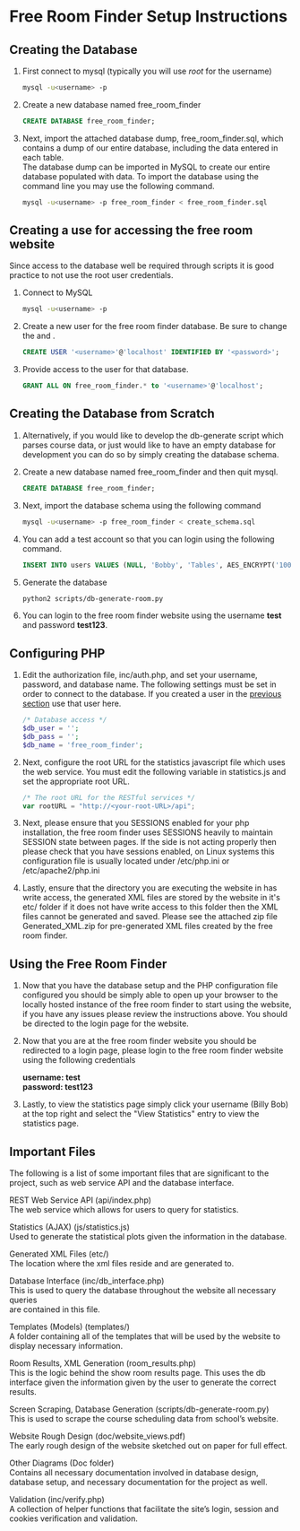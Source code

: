 Free Room Finder Setup Instructions
====================================

Creating the Database
----------------------

1.  First connect to mysql (typically you will use *root* for the username)

	```bash
	mysql -u<username> -p
	```

2.  Create a new database named free_room_finder

    ```sql
    CREATE DATABASE free_room_finder;
    ```

3.  Next, import the attached database dump, free_room_finder.sql, which contains
    a dump of our entire database, including the data entered in each table.  
    The database dump can be imported in MySQL to create our entire database 
    populated with data. To import the database using the command line you may
    use the following command.

    ```bash
    mysql -u<username> -p free_room_finder < free_room_finder.sql
    ```

Creating a use for accessing the free room website
--------------------------------------------------
Since access to the database well be required through scripts it is good practice to not use the root user credentials.

1. Connect to MySQL

	```bash
	mysql -u<username> -p
	```

2. Create a new user for the free room finder database. Be sure to change the *<username>* and *<password>*.

	```sql
	CREATE USER '<username>'@'localhost' IDENTIFIED BY '<password>';
	```
	
3. Provide access to the user for that database.

	```sql
	GRANT ALL ON free_room_finder.* to '<username>'@'localhost';
	```

Creating the Database from Scratch
------------------------------------

1.  Alternatively, if you would like to develop the db-generate script which parses
    course data, or just would like to have an empty database for development you
    can do so by simply creating the database schema.

2.  Create a new database named free_room_finder and then quit mysql.

    ```sql
    CREATE DATABASE free_room_finder;
    ```

3.  Next, import the database schema using the following command

    ```bash
    mysql -u<username> -p free_room_finder < create_schema.sql
    ```

4.  You can add a test account so that you can login using the following command.

    ```sql
    INSERT INTO users VALUES (NULL, 'Bobby', 'Tables', AES_ENCRYPT('100123456', 'test123'), 'bobby.tables@gmail.com', 'test', AES_ENCRYPT('test123', 'test123'), CURDATE(), CURDATE());
    ```

5. Generate the database

    ```bash
    python2 scripts/db-generate-room.py
    ```

5.  You can login to the free room finder website using the username **test** and 
    password **test123**.


Configuring PHP 
----------------

1.  Edit the authorization file, inc/auth.php, and set your username,
    password, and database name. The following settings must be set in order to
    connect to the database. If you created a user in the [previous section](#creating-a-use-for-accessing-the-free-room-website) use that user here.

    ```php
    /* Database access */
    $db_user = '';
    $db_pass = '';
    $db_name = 'free_room_finder';
    ```

2.  Next, configure the root URL for the statistics javascript file which uses the
    web service. You must edit the following variable in statistics.js and set
    the appropriate root URL.

    ```js
    /* The root URL for the RESTful services */
    var rootURL = "http://<your-root-URL>/api";
    ```

3.  Next, please ensure that you SESSIONS enabled for your php installation, the
    free room finder uses SESSIONS heavily to maintain SESSION state between
    pages. If the side is not acting properly then please check that you have
    sessions enabled, on Linux systems this configuration file is usually located
    under /etc/php.ini or /etc/apache2/php.ini

4.  Lastly, ensure that the directory you are executing the website in has write
    access, the generated XML files are stored by the website in it's etc/ folder
    if it does not have write access to this folder then the XML files cannot
    be generated and saved. Please see the attached zip file Generated_XML.zip
    for pre-generated XML files created by the free room finder.


Using the Free Room Finder
--------------------------

1.  Now that you have the database setup and the PHP configuration file configured
    you should be simply able to open up your browser to the locally hosted instance
    of the free room finder to start using the website, if you have any issues
    please review the instructions above. You should be directed to the login page
    for the website.

2.  Now that you are at the free room finder website you should be redirected to
    a login page, please login to the free room finder website using the following
    credentials

    **username: test**  
    **password: test123**  

3.  Lastly, to view the statistics page simply click your username (Billy Bob)
    at the top right and select the "View Statistics" entry to view the statistics
    page.


Important Files
---------------

The following is a list of some important files that are significant to the
project, such as web service API and the database interface.


REST Web Service API (api/index.php)  
    The web service which allows for users to query for statistics.  

Statistics (AJAX)  (js/statistics.js)  
    Used to generate the statistical plots given the information in the database.  

Generated XML Files  (etc/)  
    The location where the xml files reside and are generated to.  

Database Interface  (inc/db_interface.php)  
    This is used to query the database throughout the website all necessary queries   
    are contained in this file.  

Templates (Models)  (templates/)  
    A folder containing all of the templates that will be used by the website to 
    display necessary information.  

Room Results, XML Generation  (room_results.php)  
    This is the logic behind the show room results page. This uses the db interface 
    given the information given by the user to generate the correct results.  

Screen Scraping, Database Generation  (scripts/db-generate-room.py)  
    This is used to scrape the course scheduling data from school’s website.  

Website Rough Design  (doc/website_views.pdf)  
    The early rough design of the website sketched out on paper for full effect.  

Other Diagrams  (Doc folder)  
    Contains all necessary documentation involved in database design, database setup, 
    and necessary documentation for the project as well.  

Validation  (inc/verify.php)  
    A collection of helper functions that facilitate the site’s login, session and 
    cookies verification and validation.  

